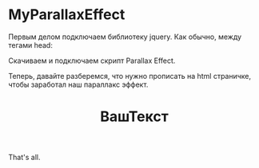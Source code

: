 # MyParallaxEffect
  Первым делом подключаем библиотеку jquery. Как обычно, между тегами head:
  <script src="//ajax.googleapis.com/ajax/libs/jquery/2.1.1/jquery.min.js"></script>
  
  Скачиваем и подключаем скрипт Parallax Effect.
  <script src="путьдофайла/parallax.min.js"></script>
  
  Теперь, давайте разберемся, что нужно прописать на html страничке, чтобы заработал наш параллакс эффект.
    <header class="head" data-parallax="scroll" data-image-src="путьдофайла/bg.png">
      <h1>ВашТекст</h1>
    </header>
    
That's all.
